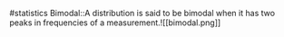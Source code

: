 #statistics 
Bimodal::A distribution is said to be bimodal when it has two peaks in frequencies of a measurement.![[bimodal.png]]